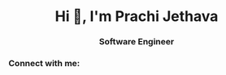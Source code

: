 <h1 align="center">Hi 👋, I'm Prachi Jethava</h1>
<h3 align="center">Software Engineer</h3>

<h3 align="left">Connect with me:</h3>
<p align="left">
</p>